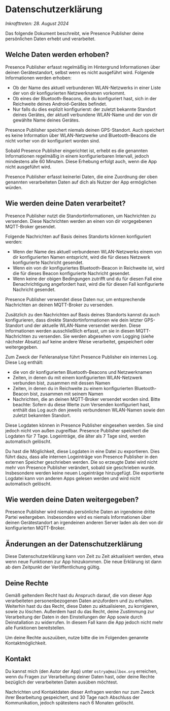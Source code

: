 # Datenschutzerklärung

*Inkrafttreten: 28. August 2024*

Das folgende Dokument beschreibt, wie Presence Publisher deine persönlichen Daten erhebt
und verarbeitet.

## Welche Daten werden erhoben?

Presence Publisher erfasst regelmäßig im Hintergrund Informationen über deinen Gerätestandort,
selbst wenn es nicht ausgeführt wird. Folgende Informationen werden erhoben:

* Ob der Name des aktuell verbundenen WLAN-Netzwerks in einer Liste der von dir
  konfigurierten Netzwerknamen vorkommt.
* Ob eines der Bluetooth-Beacons, die du konfiguriert hast, sich in der Reichweite
  deines Android-Gerätes befindet.
* Nur falls du dies explizit konfigurierst: der zuletzt bekannte Standort deines Gerätes,
  der aktuell verbundene WLAN-Name und der von dir gewählte Name deines Gerätes.

Presence Publisher speichert niemals deinen GPS-Standort. Auch speichert es
keine Information über WLAN-Netzwerke und Bluetooth-Beacons die nicht vorher von dir
konfiguriert worden sind.

Sobald Presence Publisher eingerichtet ist, erhebt es die genannten Informationen
regelmäßig in einem konfigurierbaren Intervall, jedoch mindestens alle 60 Minuten.
Diese Erhebung erfolgt auch, wenn die App nicht ausgeführt wird.

Presence Publisher erfasst keinerlei Daten, die eine Zuordnung der oben genannten
verarbeiteten Daten auf dich als Nutzer der App ermöglichen würden.

## Wie werden deine Daten verarbeitet?

Presence Publisher nutzt die Standortinformationen, um Nachrichten zu versenden.
Diese Nachrichten werden an einen von dir vorgegebenen MQTT-Broker gesendet.

Folgende Nachrichten auf Basis deines Standorts können konfiguriert werden:

* Wenn der Name des aktuell verbundenen WLAN-Netzwerks einem von dir konfigurierten
  Namen entspricht, wird die für dieses Netzwerk konfigurierte Nachricht gesendet.
* Wenn ein von dir konfiguriertes Bluetooth-Beacon in Reichweite ist, wird die
  für dieses Beacon konfigurierte Nachricht gesendet.
* Wenn keine der obigen Bedingungen zutrifft und du für diesen Fall eine Benachrichtigung
  angefordert hast, wird die für diesen Fall konfigurierte Nachricht gesendet.

Presence Publisher verwendet diese Daten nur, um entsprechende Nachrichten an deinen MQTT-Broker
zu versenden.

Zusätzlich zu den Nachrichten auf Basis deines Standorts kannst du auch konfigurieren, dass
direkte Standortinformationen wie dein letzter GPS-Standort und der aktuelle WLAN-Name versendet
werden. Diese Informationen werden ausschließlich erfasst, um sie in diesen MQTT-Nachrichten zu
versenden. Sie werden abgesehen vom Logging (siehe nächster Absatz) auf keine andere Weise
verarbeitet, gespeichert oder weitergegeben.

Zum Zweck der Fehleranalyse führt Presence Publisher ein internes Log. Diese Log enthält:

* die von dir konfigurierten Bluetooth-Beacons und Netzwerknamen
* Zeiten, in denen du mit einem konfigurierten WLAN-Netzwerk verbunden bist, zusammen mit dessen Namen
* Zeiten, in denen du in Reichweite zu einem konfigurierten Bluetooth-Beacon bist, zusammen mit seinem Namen
* Nachrichten, die an deinen MQTT-Broker versendet worden sind. Bitte beachte: Sofern du diese Werte zum Versenden
  konfiguriert hast, enthält das Log auch den jeweils verbundenen WLAN-Namen sowie den zuletzt bekannten Standort.

Diese Logdaten können in Presence Publisher eingesehen werden. Sie sind jedoch nicht von
außen zugreifbar. Presence Publisher speichert die Logdaten für 7 Tage. Logeinträge, die älter
als 7 Tage sind, werden automatisch gelöscht.

Du hast die Möglichkeit, diese Logdaten in eine Datei zu exportieren. Dies führt dazu, dass alle
internen Logeinträge von Presence Publisher in den externen Speicher geschrieben werden.
Die so erzeugte Datei wird nicht mehr von Presence Publisher verändert, sobald sie geschrieben wurde.
Insbesondere werden keine neuen Logeinträge hinzugefügt. Die exportierte Logdatei kann von
anderen Apps gelesen werden und wird nicht automatisch gelöscht.

## Wie werden deine Daten weitergegeben?

Presence Publisher wird niemals persönliche Daten an irgendeine dritte Partei weitergeben.
Insbesondere wird es niemals Informationen über deinen Gerätestandort an irgendeinen anderen
Server laden als den von dir konfigurierten MQTT-Broker.

## Änderungen an der Datenschutzerklärung

Diese Datenschutzerklärung kann von Zeit zu Zeit aktualisiert werden, etwa wenn neue Funktionen
zur App hinzukommen. Die neue Erklärung ist dann ab dem Zeitpunkt der Veröffentlichung gültig.

## Deine Rechte

Gemäß geltendem Recht hast du Anspruch darauf, die von dieser App verarbeiteten personenbezogenen
Daten anzufordern und zu erhalten. Weiterhin hast du das Recht, diese Daten zu aktualisieren,
zu korrigieren, sowie zu löschen. Außerdem hast du das Recht, deine Zustimmung zur Verarbeitung
der Daten in den Einstellungen der App sowie durch Deinstallation zu widerrufen. In diesem Fall
kann die App jedoch nicht mehr alle Funktionen bereitstellen.

Um deine Rechte auszuüben, nutze bitte die im Folgenden genannte Kontaktmöglichkeit.

## Kontakt

Du kannst mich (den Autor der App) unter `ostrya@mailbox.org` erreichen, wenn du Fragen zur
Verarbeitung deiner Daten hast, oder deine Rechte bezüglich der verarbeiteten Daten ausüben möchtest.

Nachrichten und Kontaktdaten dieser Anfragen werden nur zum Zweck ihrer Bearbeitung gespeichert,
und 30 Tage nach Abschluss der Kommunikation, jedoch spätestens nach 6 Monaten gelöscht.
